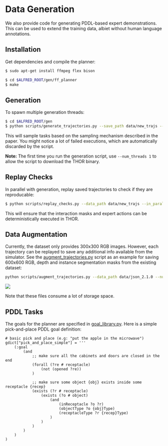# Data Generation

We also provide code for generating PDDL-based expert demonstrations. This can be used to extend the training data, albiet without human language annotations.  

## Installation

Get dependencies and compile the planner:
```bash
$ sudo apt-get install ffmpeg flex bison

$ cd $ALFRED_ROOT/gen/ff_planner
$ make
```

## Generation

To spawn multiple generation threads:

```bash
$ cd $ALFRED_ROOT/gen
$ python scripts/generate_trajectories.py --save_path data/new_trajs --in_parallel --debug --num_threads 2 
```

This will sample tasks based on the sampling mechanism described in the paper. You might notice a lot of failed executions, which are automatically discarded by the script.  

**Note:** The first time you run the generation script, use `--num_threads 1` to allow the script to download the THOR binary.

## Replay Checks

In parallel with generation, replay saved trajectories to check if they are reproducable:

```bash
$ python scripts/replay_checks.py --data_path data/new_trajs --in_parallel  
```
This will ensure that the interaction masks and expert actions can be deterministically executed in THOR.

## Data Augmentation

Currently, the dataset only provides 300x300 RGB images. However, each trajectory can be replayed to save any additional info available from the simulator. See the [augment_trajectories.py](scripts/augment_trajectories.py) script as an example for saving 600x600 RGB, depth and instance segmentation masks from the existing dataset: 

```bash
python scripts/augment_trajectories.py --data_path data/json_2.1.0 --num_threads 2 --smooth_nav --time_delays
```

![](../media/aug.png)

Note that these files consume a lot of storage space. 

## PDDL Tasks

The goals for the planner are specified in [goal_library.py](goal_library.py). Here is a simple pick-and-place PDDL goal definition:

```
# basic pick and place (e.g: "put the apple in the microwave")
gdict["pick_and_place_simple"] = '''
    (:goal
        (and
            ;; make sure all the cabinets and doors are closed in the end
            (forall (?re # receptacle)
                (not (opened ?re))
            )
            
            ;; make sure some object {obj} exists inside some receptacle {recep}
            (exists (?r # receptacle)
                (exists (?o # object)
                    (and 
                        (inReceptacle ?o ?r) 
                        (objectType ?o {obj}Type) 
                        (receptacleType ?r {recep}Type)
                    )
                )
            )
        )
    )
)
```

